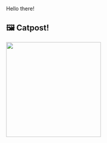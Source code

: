 Hello there!



## 🖼️ Catpost!

<sub>
    <img src="https://cdn2.thecatapi.com/images/OObbb3JTq.jpg" height="256">
</sub>

